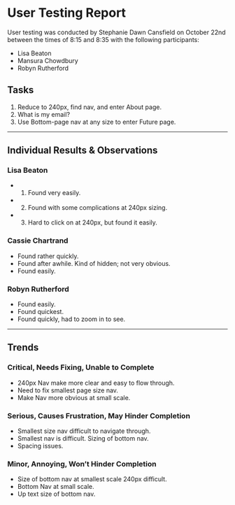 # User Testing Report

User testing was conducted by Stephanie Dawn Cansfield on October 22nd between the times of 8:15 and 8:35 with the following participants:

- Lisa Beaton
- Mansura Chowdbury
- Robyn Rutherford

## Tasks

1. Reduce to 240px, find nav, and enter About page.
2. What is my email?
3. Use Bottom-page nav at any size to enter Future page.

---

## Individual Results & Observations

### Lisa Beaton

- 1. Found very easily.
- 2. Found with some complications at 240px sizing.
- 3. Hard to click on at 240px, but found it easily.

### Cassie Chartrand

- Found rather quickly.
- Found after awhile. Kind of hidden; not very obvious.
- Found easily.

### Robyn Rutherford

- Found easily.
- Found quickest.
- Found quickly, had to zoom in to see.

---

## Trends

### Critical, Needs Fixing, Unable to Complete

- 240px Nav make more clear and easy to flow through.
- Need to fix smallest page size nav.
- Make Nav more obvious at small scale.

### Serious, Causes Frustration, May Hinder Completion

- Smallest size nav difficult to navigate through.
- Smallest nav is difficult. Sizing of bottom nav.
- Spacing issues.

### Minor, Annoying, Won’t Hinder Completion

- Size of bottom nav at smallest scale 240px difficult.
- Bottom Nav at small scale.
- Up text size of bottom nav.